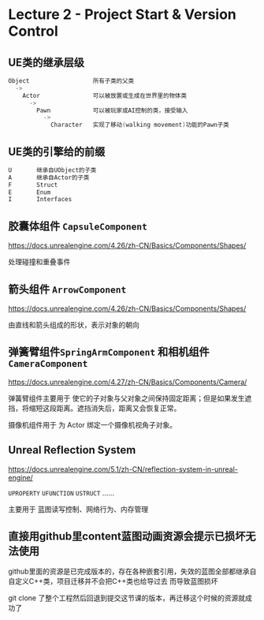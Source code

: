 # Lecture 2 - Project Start & Version Control

## UE类的继承层级

```cpp
Object					所有子类的父类
  ->
    Actor				可以被放置或生成在世界里的物体类
      ->
        Pawn			可以被玩家或AI控制的类，接受输入
          ->
            Character	实现了移动(walking movement)功能的Pawn子类
```



## UE类的引擎给的前缀

```cpp
U		继承自UObject的子类
A		继承自Actor的子类
F		Struct
E		Enum
I		Interfaces
```



## 胶囊体组件 `CapsuleComponent` 

https://docs.unrealengine.com/4.26/zh-CN/Basics/Components/Shapes/

处理碰撞和重叠事件



## 箭头组件 `ArrowComponent`

https://docs.unrealengine.com/4.26/zh-CN/Basics/Components/Shapes/

 由直线和箭头组成的形状，表示对象的朝向 



## 弹簧臂组件` SpringArmComponent ` 和相机组件 ` CameraComponent `

https://docs.unrealengine.com/4.27/zh-CN/Basics/Components/Camera/

弹簧臂组件主要用于 使它的子对象与父对象之间保持固定距离；但是如果发生遮挡，将缩短这段距离。遮挡消失后，距离又会恢复正常。 

 摄像机组件用于 为 Actor 绑定一个摄像机视角子对象。 



## Unreal Reflection System

https://docs.unrealengine.com/5.1/zh-CN/reflection-system-in-unreal-engine/

`UPROPERTY`	`UFUNCTION`	`USTRUCT` ……

主要用于 蓝图读写控制、网络行为、内存管理



## 直接用github里content蓝图动画资源会提示已损坏无法使用

github里面的资源是已完成版本的，存在各种嵌套引用，失效的蓝图全部都继承自 自定义C++类，项目迁移并不会把C++类也给导过去 而导致蓝图损坏 

git clone 了整个工程然后回退到提交这节课的版本，再迁移这个时候的资源就成功了